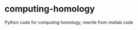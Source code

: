 computing-homology
==================

Python code for computing homology, rewrite from matlab code
